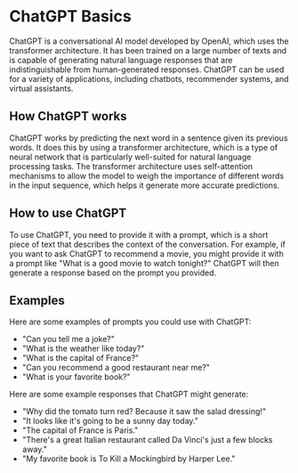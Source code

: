 # ChatGPT Basics

ChatGPT is a conversational AI model developed by OpenAI, which uses the transformer architecture. It has been trained on a large number of texts and is capable of generating natural language responses that are indistinguishable from human-generated responses. ChatGPT can be used for a variety of applications, including chatbots, recommender systems, and virtual assistants.

## How ChatGPT works

ChatGPT works by predicting the next word in a sentence given its previous words. It does this by using a transformer architecture, which is a type of neural network that is particularly well-suited for natural language processing tasks. The transformer architecture uses self-attention mechanisms to allow the model to weigh the importance of different words in the input sequence, which helps it generate more accurate predictions.

## How to use ChatGPT

To use ChatGPT, you need to provide it with a prompt, which is a short piece of text that describes the context of the conversation. For example, if you want to ask ChatGPT to recommend a movie, you might provide it with a prompt like "What is a good movie to watch tonight?" ChatGPT will then generate a response based on the prompt you provided.

## Examples

Here are some examples of prompts you could use with ChatGPT:

* "Can you tell me a joke?"
* "What is the weather like today?"
* "What is the capital of France?"
* "Can you recommend a good restaurant near me?"
* "What is your favorite book?"

Here are some example responses that ChatGPT might generate:

* "Why did the tomato turn red? Because it saw the salad dressing!"
* "It looks like it's going to be a sunny day today."
* "The capital of France is Paris."
* "There's a great Italian restaurant called Da Vinci's just a few blocks away."
* "My favorite book is To Kill a Mockingbird by Harper Lee."
